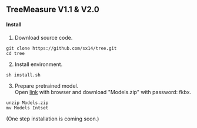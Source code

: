 ## TreeMeasure V1.1 & V2.0
#### Install
1. Download source code.
```
git clone https://github.com/sx14/tree.git
cd tree
```
2. Install environment.
```
sh install.sh
```
3. Prepare pretrained model.  
Open [link](https://pan.baidu.com/s/1SOMj9Ou3YHBf4MMJZ0SZ9A) with browser and download "Models.zip" with password: fkbx.
```
unzip Models.zip
mv Models Intset
```
(One step installation is coming soon.)